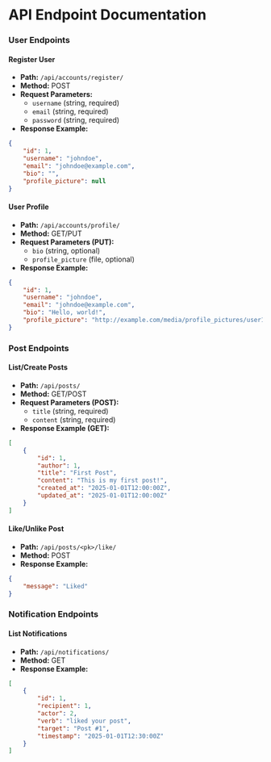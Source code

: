 # API Endpoint Documentation

### User Endpoints

#### Register User
- **Path:** `/api/accounts/register/`
- **Method:** POST
- **Request Parameters:**
  - `username` (string, required)
  - `email` (string, required)
  - `password` (string, required)
- **Response Example:**
```json
{
    "id": 1,
    "username": "johndoe",
    "email": "johndoe@example.com",
    "bio": "",
    "profile_picture": null
}
```

#### User Profile
- **Path:** `/api/accounts/profile/`
- **Method:** GET/PUT
- **Request Parameters (PUT):**
  - `bio` (string, optional)
  - `profile_picture` (file, optional)
- **Response Example:**
```json
{
    "id": 1,
    "username": "johndoe",
    "email": "johndoe@example.com",
    "bio": "Hello, world!",
    "profile_picture": "http://example.com/media/profile_pictures/user1.png"
}
```

### Post Endpoints

#### List/Create Posts
- **Path:** `/api/posts/`
- **Method:** GET/POST
- **Request Parameters (POST):**
  - `title` (string, required)
  - `content` (string, required)
- **Response Example (GET):**
```json
[
    {
        "id": 1,
        "author": 1,
        "title": "First Post",
        "content": "This is my first post!",
        "created_at": "2025-01-01T12:00:00Z",
        "updated_at": "2025-01-01T12:00:00Z"
    }
]
```

#### Like/Unlike Post
- **Path:** `/api/posts/<pk>/like/`
- **Method:** POST
- **Response Example:**
```json
{
    "message": "Liked"
}
```

### Notification Endpoints

#### List Notifications
- **Path:** `/api/notifications/`
- **Method:** GET
- **Response Example:**
```json
[
    {
        "id": 1,
        "recipient": 1,
        "actor": 2,
        "verb": "liked your post",
        "target": "Post #1",
        "timestamp": "2025-01-01T12:30:00Z"
    }
]

